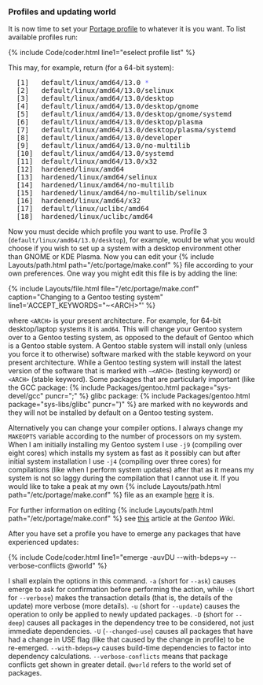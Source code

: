 ### Profiles and updating world
It is now time to set your [Portage profile](https://wiki.gentoo.org/wiki/Profile_(Portage)) to whatever it is you want. To list available profiles run:

{% include Code/coder.html line1="eselect profile list" %}

This may, for example, return (for a 64-bit system):
<pre>
  [1]   default/linux/amd64/13.0 <span style="color: #6767ff">*</span>
  [2]   default/linux/amd64/13.0/selinux
  [3]   default/linux/amd64/13.0/desktop
  [4]   default/linux/amd64/13.0/desktop/gnome
  [5]   default/linux/amd64/13.0/desktop/gnome/systemd
  [6]   default/linux/amd64/13.0/desktop/plasma
  [7]   default/linux/amd64/13.0/desktop/plasma/systemd
  [8]   default/linux/amd64/13.0/developer
  [9]   default/linux/amd64/13.0/no-multilib
  [10]  default/linux/amd64/13.0/systemd
  [11]  default/linux/amd64/13.0/x32
  [12]  hardened/linux/amd64
  [13]  hardened/linux/amd64/selinux
  [14]  hardened/linux/amd64/no-multilib
  [15]  hardened/linux/amd64/no-multilib/selinux
  [16]  hardened/linux/amd64/x32
  [17]  default/linux/uclibc/amd64
  [18]  hardened/linux/uclibc/amd64
</pre>

Now you must decide which profile you want to use. Profile 3 (`default/linux/amd64/13.0/desktop`), for example, would be what you would choose if you wish to set up a system with a desktop environment other than GNOME or KDE Plasma. Now you can edit your {% include Layouts/path.html path="/etc/portage/make.conf" %} file according to your own preferences. One way you might edit this file is by adding the line:

{% include Layouts/file.html file="/etc/portage/make.conf" caption="Changing to a Gentoo testing system" line1='ACCEPT_KEYWORDS="~&lt;ARCH&gt;"' %}

where `<ARCH>` is your present architecture. For example, for 64-bit desktop/laptop systems it is `amd64`. This will change your Gentoo system over to a Gentoo testing system, as opposed to the default of Gentoo which is a Gentoo stable system. A Gentoo stable system will install only (unless you force it to otherwise) software marked with the stable keyword on your present architecture. While a Gentoo testing system will install the latest version of the software that is marked with `~<ARCH>` (testing keyword) or `<ARCH>` (stable keyword). Some packages that are particularly important (like the GCC package: {% include Packages/gentoo.html package="sys-devel/gcc" puncr=";" %} glibc package: {% include Packages/gentoo.html package="sys-libs/glibc" puncr=")" %} are marked with no keywords and they will not be installed by default on a Gentoo testing system. 

Alternatively you can change your compiler options. I always change my `MAKEOPTS` variable according to the number of processors on my system. When I am initially installing my Gentoo system I use `-j9` (compiling over eight cores) which installs my system as fast as it possibly can but after initial system installation I use `-j4` (compiling over three cores) for compilations (like when I perform system updates) after that as it means my system is not so laggy during the compilation that I cannot use it. If you would like to take a peak at my own {% include Layouts/path.html path="/etc/portage/make.conf" %} file as an example [here](https://github.com/fusion809/gentoo-configs/raw/master/etc/portage/make.conf) it is.

For further information on editing {% include Layouts/path.html path="/etc/portage/make.conf" %} see [this](https://wiki.gentoo.org/wiki//etc/portage/make.conf) article at the *Gentoo Wiki*.

After you have set a profile you have to emerge any packages that have experienced updates:

{% include Code/coder.html line1="emerge -auvDU --with-bdeps=y --verbose-conflicts @world" %}

I shall explain the options in this command. `-a` (short for `--ask`) causes emerge to ask for confirmation before performing the action, while `-v` (short for `--verbose`) makes the transaction details (that is, the details of the update) more verbose (more details). `-u` (short for `--update`) causes the operation to only be applied to newly updated packages. `-D` (short for `--deep`) causes all packages in the dependency tree to be considered, not just immediate dependencies. `-U` (`--changed-use`) causes all packages that have had a change in USE flag (like that caused by the change in profile) to be re-emerged. `--with-bdeps=y` causes build-time dependencies to factor into dependency calculations. `--verbose-conflicts` means that package conflicts get shown in greater detail. `@world` refers to the world set of packages. 

